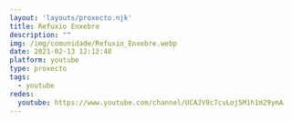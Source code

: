 ```yaml
---
layout: 'layouts/proxecto.njk'
title: Refuxio Enxebre
description: ""
img: /img/comunidade/Refuxio_Enxebre.webp
date: 2021-02-13 12:12:48
platform: youtube
type: proxecto
tags:
  - youtube
redes:
  youtube: https://www.youtube.com/channel/UCAJV8c7cvLoj5M1h1m29ymA
---
```

